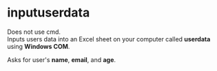 # inputuserdata

Does not use cmd.  
Inputs users data into an Excel sheet on your computer called **userdata** using **Windows COM**.  

Asks for user's **name**, **email**, and **age**.
